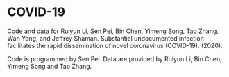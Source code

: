# COVID-19
Code and data for Ruiyun Li, Sen Pei, Bin Chen, Yimeng Song, Tao Zhang, Wan Yang, and Jeffrey Shaman. Substantial undocumented infection facilitates the rapid dissemination of novel coronavirus (COVID-19). (2020). 

Code is programmed by Sen Pei. Data are provided by Ruiyun Li, Bin Chen, Yimeng Song and Tao Zhang.
